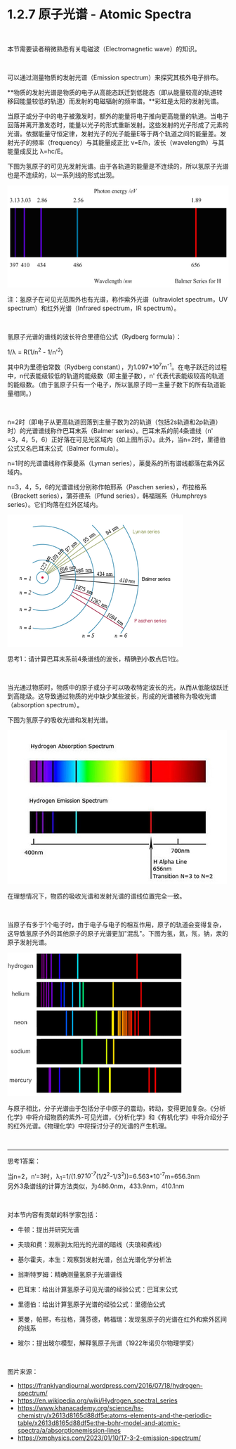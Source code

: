 # 1.2.7 原子光谱 - Atomic Spectra

<br>

本节需要读者稍微熟悉有关电磁波（Electromagnetic wave）的知识。

<br>

可以通过测量物质的发射光谱（Emission spectrum）来探究其核外电子排布。

**物质的发射光谱是物质的电子从高能态跃迁到低能态（即从能量较高的轨道转移回能量较低的轨道）而发射的电磁辐射的频率谱。**彩虹是太阳的发射光谱。

当原子或分子中的电子被激发时，额外的能量将电子推向更高能量的轨道。当电子回落并离开激发态时，能量以光子的形式重新发射。这些发射的光子形成了元素的光谱。依据能量守恒定律，发射光子的光子能量E等于两个轨道之间的能量差。发射光子的频率（frequency）与其能量成正比 ν=E/h，波长（wavelength）与其能量成反比 λ=hc/E。

下图为氢原子的可见光发射光谱。由于各轨道的能量是不连续的，所以氢原子光谱也是不连续的，以一系列线的形式出现。

![氢原子可见光发射光谱](../../img/1.2.7-1.png)

注：氢原子在可见光范围外也有光谱，称作紫外光谱（ultraviolet spectrum，UV spectrum）和红外光谱（Infrared spectrum，IR spectrum）。

<br>

氢原子光谱的谱线的波长符合里德伯公式（Rydberg formula）：

1/λ = R(1/n<sup>2</sup> - 1/n'<sup>2</sup>)

其中R为里德伯常数（Rydberg constant），为1.097*10<sup>7</sup>m<sup>-1</sup>。在电子跃迁的过程中，n代表能级较低的轨道的能级数（即主量子数），n' 代表代表能级较高的轨道的能级数。（由于氢原子只有一个电子，所以氢原子同一主量子数下的所有轨道能量相同。）

<br>

n=2时（即电子从更高轨道回落到主量子数为2的轨道（包括2s轨道和2p轨道）时）的光谱谱线称作巴耳末系（Balmer series）。巴耳末系的前4条谱线（n' =3，4，5，6）正好落在可见光区域内（如上图所示）。此外，当n=2时，里德伯公式又名巴耳末公式（Balmer formula）。

n=1时的光谱谱线称作莱曼系（Lyman series），莱曼系的所有谱线都落在紫外区域内。

n=3，4，5，6的光谱谱线分别称作帕邢系（Paschen series），布拉格系（Brackett series），蒲芬德系（Pfund series），韩福瑞系（Humphreys series）。它们均落在红外区域内。

![氢原子光谱系列](../../img/1.2.7-2.png)

思考1：请计算巴耳末系前4条谱线的波长，精确到小数点后1位。

<br>

当光通过物质时，物质中的原子或分子可以吸收特定波长的光，从而从低能级跃迁到高能级。这导致通过物质的光中缺少某些波长，形成的光谱被称为吸收光谱（absorption spectrum）。

下图为氢原子的吸收光谱和发射光谱。

![氢原子的吸收光谱和发射光谱](../../img/1.2.7-3.png)

在理想情况下，物质的吸收光谱和发射光谱的谱线位置完全一致。

<br>

当原子有多于1个电子时，由于电子与电子的相互作用，原子的轨道会变得复杂，这导致氢原子外的其他原子的原子光谱更加"混乱"。下图为氢，氦，氖，钠，汞的原子发射光谱。

![多种元素的原子发射光谱](../../img/1.2.7-4.png)

与原子相比，分子光谱由于包括分子中原子的震动，转动，变得更加复杂。《分析化学》中将介绍物质的紫外-可见光谱，《分析化学》和《有机化学》中将介绍分子的红外光谱。《物理化学》中将探讨分子的光谱的产生机理。

<br>

---

思考1答案：

当n=2，n’=3时，λ<sub>1</sub>=1/(1.97*10<sup>-7</sup>*(1/2<sup>2</sup>-1/3<sup>2</sup>))=6.563*10<sup>-7</sup>m=656.3nm  
另外3条谱线的计算方法类似，为486.0nm，433.9nm，410.1nm

<br>

对本节内容有贡献的科学家包括：

- 牛顿：提出并研究光谱

- 夫琅和费：观察到太阳光的光谱的暗线（夫琅和费线）

- 基尔霍夫，本生：观察到发射光谱，创立光谱化学分析法

- 翁斯特罗姆：精确测量氢原子光谱谱线

- 巴耳末：给出计算氢原子可见光谱的经验公式：巴耳末公式

- 里德伯：给出计算氢原子光谱的经验公式：里德伯公式

- 莱曼，帕邢，布拉格，蒲芬德，韩福瑞：发现氢原子的光谱在红外和紫外区间的线系

- 玻尔：提出玻尔模型，解释氢原子光谱（1922年诺贝尔物理学奖）

<br>

图片来源：

- https://franklyandjournal.wordpress.com/2016/07/18/hydrogen-spectrum/
- https://en.wikipedia.org/wiki/Hydrogen_spectral_series
- https://www.khanacademy.org/science/hs-chemistry/x2613d8165d88df5e:atoms-elements-and-the-periodic-table/x2613d8165d88df5e:the-bohr-model-and-atomic-spectra/a/absorptionemission-lines
- https://xmphysics.com/2023/01/10/17-3-2-emission-spectrum/